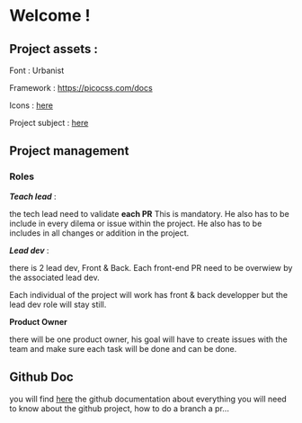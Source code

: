# Welcome !

## Project assets :

Font : Urbanist

Framework : https://picocss.com/docs

Icons : [here](./assets/icons)

Project subject : [here](./assets/tweet_academie.pdf)

## Project management

### Roles

**_Teach lead_** :

the tech lead need to validate **each PR** This is mandatory. He also has to be include in every dilema or issue within the project. He also has to be includes in all changes or addition in the project.

**_Lead dev_** :

there is 2 lead dev, Front & Back. Each front-end PR need to be overwiew by the associated lead dev.

Each individual of the project will work has front & back developper but the lead dev role will stay still.

**Product Owner**

there will be one product owner, his goal will have to create issues with the team and make sure each task will be done and can be done.

## Github Doc

you will find [here](./doc/github.md) the github documentation about everything you will need to know about the github project, how to do a branch a pr...
